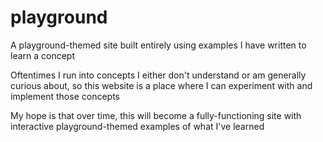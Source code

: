 # playground
A playground-themed site built entirely using examples I have written to learn a concept

Oftentimes I run into concepts I either don't understand or am generally curious about, so this website is a place where I can experiment with and implement those concepts

My hope is that over time, this will become a fully-functioning site with interactive playground-themed examples of what I've learned
